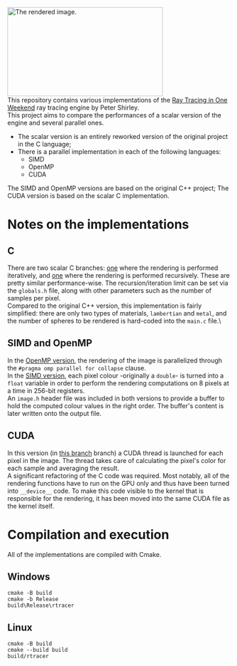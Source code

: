 <img src="https://github.com/user-attachments/assets/8bf7ab3c-c043-4022-9a48-e0e025e3d684" alt="The rendered image." width="350" height="200">\
This repository contains various implementations of the [Ray Tracing in One Weekend](https://github.com/RayTracing/raytracing.github.io) ray tracing engine by Peter Shirley.\
This project aims to compare the performances of a scalar version of the engine and several parallel ones.
- The scalar version is an entirely reworked version of the original project in the C language;
- There is a parallel implementation in each of the following languages:
   - SIMD
   - OpenMP
   - CUDA

The SIMD and OpenMP versions are based on the original C++ project; The CUDA version is based on the scalar C implementation.
# Notes on the implementations
## C
There are two scalar C branches: [one](https://github.com/Nicolo02/project_rtracer/tree/c_iterative) where the rendering is performed iteratively, and [one](https://github.com/Nicolo02/project_rtracer/tree/c_recursive) where the rendering is performed recursively. These are pretty similar performance-wise. The recursion/iteration limit can be set via the `globals.h` file, along with other parameters such as the number of samples per pixel.\
Compared to the original C++ version, this implementation is fairly simplified: there are only two types of materials, `lambertian` and `metal`, and the number of spheres to be rendered is hard-coded into the `main.c` file.\
## SIMD and OpenMP
In the [OpenMP version](https://github.com/Nicolo02/project_rtracer/tree/OpenMP), the rendering of the image is parallelized through the `#pragma omp parallel for collapse` clause.\
In the [SIMD version](https://github.com/Nicolo02/project_rtracer/tree/SIMD), each pixel colour -originally a `double`- is turned into a `float` variable in order to perform the rendering computations on 8 pixels at a time in 256-bit registers.\
An `image.h` header file was included in both versions to provide a buffer to hold the computed colour values in the right order. The buffer's content is later written onto the output file.
## CUDA
In this version (in [this branch](https://github.com/Nicolo02/project_rtracer/tree/cuda) branch) a CUDA thread is launched for each pixel in the image. The thread takes care of calculating the pixel's color for each sample and averaging the result.\
A significant refactoring of the C code was required. Most notably, all of the rendering functions have to run on the GPU only and thus have been turned into `__device__` code. To make this code visible to the kernel that is responsible for the rendering, it has been moved into the same CUDA file as the kernel itself.
# Compilation and execution
All of the implementations are compiled with Cmake.
## Windows
```
cmake -B build
cmake -b Release
build\Release\rtracer
```
## Linux
```
cmake -B build
cmake --build build
build/rtracer
```
